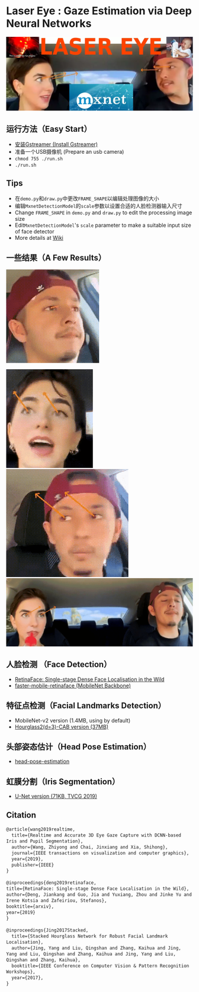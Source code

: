 # Laser Eye : Gaze Estimation via Deep Neural Networks

![BootJump](./asset/logo.webp)

## 运行方法（Easy Start）

* [安装Gstreamer (Install Gstreamer)](https://gstreamer.freedesktop.org/documentation/installing/on-linux.html?gi-language=c)
* 准备一个USB摄像机 (Prepare an usb camera)
* `chmod 755 ./run.sh`
* `./run.sh`

## Tips
* 在`demo.py`和`draw.py`中更改`FRAME_SHAPE`以编辑处理图像的大小
* 编辑`MxnetDetectionModel`的`scale`参数以设置合适的人脸检测器输入尺寸
* Change `FRAME_SHAPE` in `demo.py` and `draw.py` to edit the processing image size
* Edit`MxnetDetectionModel`'s `scale` parameter to make a suitable input size of face detector
* More details at [Wiki](https://github.com/1996scarlet/Laser-Eye/wiki)

## 一些结果（A Few Results）
![BootJump](./asset/1.gif)
<!-- ![BootJump](./asset/2.gif) -->
![BootJump](./asset/3.gif)
![BootJump](./asset/4.gif)
![BootJump](./asset/5.gif)

## 人脸检测 （Face Detection）
* [RetinaFace: Single-stage Dense Face Localisation in the Wild](https://arxiv.org/abs/1905.00641)
* [faster-mobile-retinaface (MobileNet Backbone)](https://github.com/1996scarlet/faster-mobile-retinaface)

## 特征点检测（Facial Landmarks Detection）
* MobileNet-v2 version (1.4MB, using by default)
* [Hourglass2(d=3)-CAB version (37MB)](https://github.com/deepinx/deep-face-alignment)

## 头部姿态估计（Head Pose Estimation）
* [head-pose-estimation](https://github.com/lincolnhard/head-pose-estimation)

## 虹膜分割（Iris Segmentation）
* [U-Net version (71KB, TVCG 2019)](https://ieeexplore.ieee.org/document/8818661)

## Citation

```
@article{wang2019realtime,
  title={Realtime and Accurate 3D Eye Gaze Capture with DCNN-based Iris and Pupil Segmentation},
  author={Wang, Zhiyong and Chai, Jinxiang and Xia, Shihong},
  journal={IEEE transactions on visualization and computer graphics},
  year={2019},
  publisher={IEEE}
}

@inproceedings{deng2019retinaface,
title={RetinaFace: Single-stage Dense Face Localisation in the Wild},
author={Deng, Jiankang and Guo, Jia and Yuxiang, Zhou and Jinke Yu and Irene Kotsia and Zafeiriou, Stefanos},
booktitle={arxiv},
year={2019}
}

@inproceedings{Jing2017Stacked,
  title={Stacked Hourglass Network for Robust Facial Landmark Localisation},
  author={Jing, Yang and Liu, Qingshan and Zhang, Kaihua and Jing, Yang and Liu, Qingshan and Zhang, Kaihua and Jing, Yang and Liu, Qingshan and Zhang, Kaihua},
  booktitle={IEEE Conference on Computer Vision & Pattern Recognition Workshops},
  year={2017},
}
```
